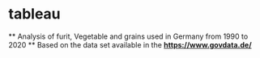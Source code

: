 # tableau
**
Analysis of furit, Vegetable and grains used in Germany from 1990 to 2020
**
Based on the data set available in the **https://www.govdata.de/** 

